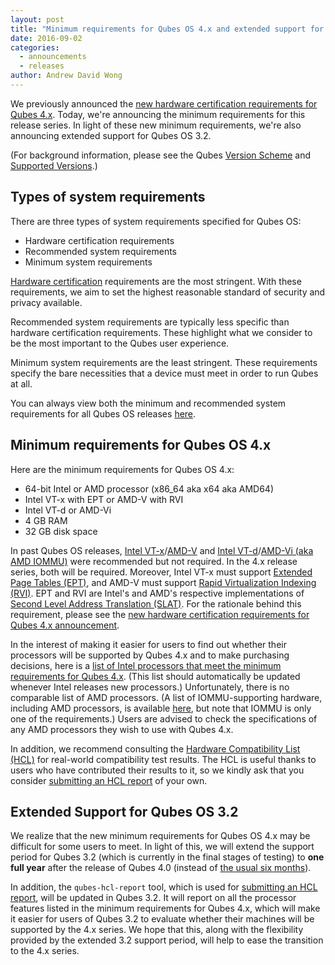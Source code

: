```yaml
---
layout: post
title: "Minimum requirements for Qubes OS 4.x and extended support for Qubes OS 3.2"
date: 2016-09-02
categories:
  - announcements
  - releases
author: Andrew David Wong
---
```


We previously announced the [new hardware certification requirements for Qubes
4.x][hw-cert-q4]. Today, we're announcing the minimum requirements for this
release series. In light of these new minimum requirements, we're also
announcing extended support for Qubes OS 3.2.

(For background information, please see the Qubes [Version Scheme] and
[Supported Versions].)

Types of system requirements
----------------------------
There are three types of system requirements specified for Qubes OS:

 * Hardware certification requirements
 * Recommended system requirements
 * Minimum system requirements

[Hardware certification] requirements are the most stringent. With these
requirements, we aim to set the highest reasonable standard of security and
privacy available.

Recommended system requirements are typically less specific than hardware
certification requirements. These highlight what we consider to be the most
important to the Qubes user experience.

Minimum system requirements are the least stringent. These requirements specify
the bare necessities that a device must meet in order to run Qubes at all.

You can always view both the minimum and recommended system requirements for all
Qubes OS releases [here][sys-req].

Minimum requirements for Qubes OS 4.x
-------------------------------------
Here are the minimum requirements for Qubes OS 4.x:

 * 64-bit Intel or AMD processor (x86\_64 aka x64 aka AMD64)
 * Intel VT-x with EPT or AMD-V with RVI
 * Intel VT-d or AMD-Vi
 * 4 GB RAM
 * 32 GB disk space

In past Qubes OS releases, [Intel VT-x]/[AMD-V] and [Intel VT-d]/[AMD-Vi (aka
AMD IOMMU)] were recommended but not required. In the 4.x release series, both
will be required. Moreover, Intel VT-x must support [Extended Page Tables
(EPT)][EPT], and AMD-V must support [Rapid Virtualization Indexing (RVI)][RVI].
EPT and RVI are Intel's and AMD's respective implementations of [Second Level
Address Translation (SLAT)][SLAT]. For the rationale behind this requirement,
please see the [new hardware certification requirements for Qubes 4.x
announcement][hw-cert-q4].

In the interest of making it easier for users to find out whether their
processors will be supported by Qubes 4.x and to make purchasing decisions, here
is a [list of Intel processors that meet the minimum requirements for
Qubes 4.x][Intel-list]. (This list should automatically be updated whenever
Intel releases new processors.) Unfortunately, there is no comparable list of
AMD processors. (A list of IOMMU-supporting hardware, including AMD processors,
is available [here][IOMMU-list], but note that IOMMU is only one of the
requirements.) Users are advised to check the specifications of any AMD
processors they wish to use with Qubes 4.x.

In addition, we recommend consulting the [Hardware Compatibility List
(HCL)][HCL] for real-world compatibility test results. The HCL is useful thanks
to users who have contributed their results to it, so we kindly ask that you
consider [submitting an HCL report] of your own.

Extended Support for Qubes OS 3.2
---------------------------------
We realize that the new minimum requirements for Qubes OS 4.x may be difficult
for some users to meet. In light of this, we will extend the support period for
Qubes 3.2 (which is currently in the final stages of testing) to **one full
year** after the release of Qubes 4.0 (instead of [the usual six
months][Supported Versions]). 

In addition, the `qubes-hcl-report` tool, which is used for  [submitting an HCL
report], will be updated in Qubes 3.2. It will report on all the processor
features listed in the minimum requirements for Qubes 4.x, which will make it
easier for users of Qubes 3.2 to evaluate whether their machines will be
supported by the 4.x series. We hope that this, along with the flexibility
provided by the extended 3.2 support period, will help to ease the transition to
the 4.x series.


[hw-cert-q4]: https://www.qubes-os.org/news/2016/07/21/new-hw-certification-for-q4/
[Version Scheme]: https://www.qubes-os.org/doc/version-scheme/
[Supported Versions]: https://www.qubes-os.org/doc/supported-versions/
[Hardware certification]: https://www.qubes-os.org/hardware-certification/
[sys-req]:https://www.qubes-os.org/doc/system-requirements/
[Intel VT-x]: https://en.wikipedia.org/wiki/X86_virtualization#Intel_virtualization_.28VT-x.29
[AMD-V]: https://en.wikipedia.org/wiki/X86_virtualization#AMD_virtualization_.28AMD-V.29
[Intel VT-d]: https://en.wikipedia.org/wiki/X86_virtualization#Intel-VT-d
[AMD-Vi (aka AMD IOMMU)]: https://en.wikipedia.org/wiki/X86_virtualization#I.2FO_MMU_virtualization_.28AMD-Vi_and_Intel_VT-d.29
[EPT]: https://en.wikipedia.org/wiki/Second_Level_Address_Translation#Extended_Page_Tables
[RVI]: https://en.wikipedia.org/wiki/Second_Level_Address_Translation#Rapid_Virtualization_Indexing
[SLAT]: https://en.wikipedia.org/wiki/Second_Level_Address_Translation
[Intel-list]: https://ark.intel.com/search/advanced?s=t&InstructionSet=64-bit&ExtendedPageTables=true&VTD=true&EM64=true
[IOMMU-list]: https://en.wikipedia.org/wiki/List_of_IOMMU-supporting_hardware
[HCL]: https://www.qubes-os.org/hcl/
[submitting an HCL report]: https://www.qubes-os.org/doc/hcl/#generating-and-submitting-new-reports

